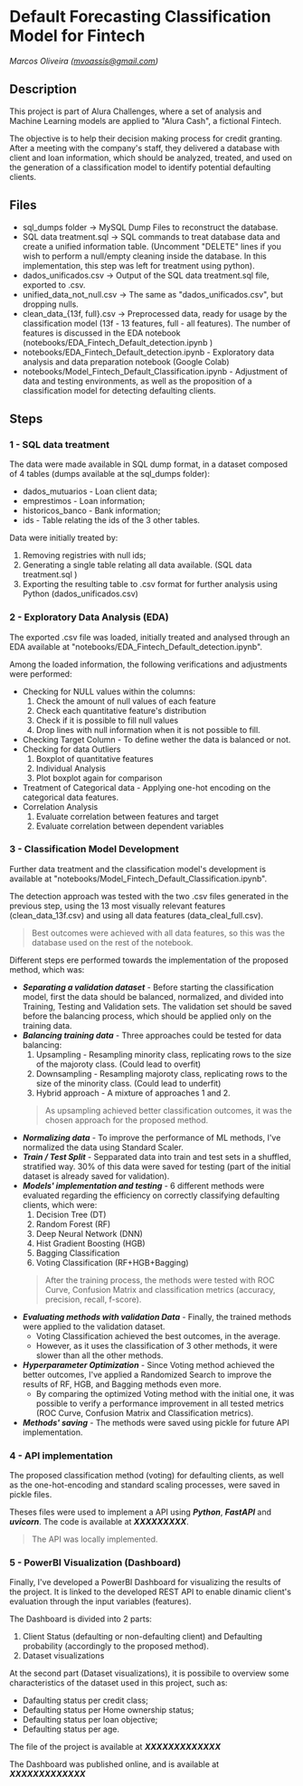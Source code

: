 # Default Forecasting Classification Model for Fintech
*Marcos Oliveira (mvoassis@gmail.com)*

## Description

This project is part of Alura Challenges, where a set of analysis and Machine Learning models are applied to "Alura Cash", a fictional Fintech. 

The objective is to help their decision making process for credit granting. After a meeting with the company's staff, they delivered a database with client and loan information, which should be analyzed, treated, and used on the generation of a classification model to identify potential defaulting clients. 

## Files

* sql_dumps folder -> MySQL Dump Files to reconstruct the database.
* SQL data treatment.sql -> SQL commands to treat database data and create a unified information table. (Uncomment "DELETE" lines if you wish to perform a null/empty cleaning inside the database. In this implementation, this step was left for treatment using python).
* dados_unificados.csv -> Output of the SQL data treatment.sql file, exported to .csv. 
* unified_data_not_null.csv -> The same as "dados_unificados.csv", but dropping nulls. 
* clean_data_{13f, full}.csv -> Preprocessed data, ready for usage by the classification model (13f - 13 features, full - all features). The number of features is discussed in the EDA notebook (notebooks/EDA_Fintech_Default_detection.ipynb ) 
* notebooks/EDA_Fintech_Default_detection.ipynb - Exploratory data analysis and data preparation notebook (Google Colab)
* notebooks/Model_Fintech_Default_Classification.ipynb - Adjustment of data and testing environments, as well as the proposition of a classification model for detecting defaulting clients.

## Steps

### 1 - SQL data treatment

The data were made available in SQL dump format, in a dataset composed of 4 tables (dumps available at the sql_dumps folder):

* dados_mutuarios - Loan client data;
* emprestimos - Loan information;
* historicos_banco - Bank information;
* ids - Table relating the ids of the 3 other tables. 

Data were initially treated by:

1. Removing registries with null ids;
2. Generating a single table relating all data available. (SQL data treatment.sql )
3. Exporting the resulting table to .csv format for further analysis using Python (dados_unificados.csv)


### 2 - Exploratory Data Analysis (EDA)

The exported .csv file was loaded, initially treated and analysed through an EDA available at "notebooks/EDA_Fintech_Default_detection.ipynb".

Among the loaded information, the following verifications and adjustments were performed: 

* Checking for NULL values within the columns: 
  1. Check the amount of null values of each feature
  2. Check each quantitative feature's distribution
  3. Check if it is possible to fill null values
  4. Drop lines with null information when it is not possible to fill.
* Checking Target Column - To define wether the data is balanced or not. 
* Checking for data Outliers
  1. Boxplot of quantitative features
  2. Individual Analysis
  3. Plot boxplot again for comparison
* Treatment of Categorical data - Applying one-hot encoding on the categorical data features.
* Correlation Analysis
  1. Evaluate correlation between features and target
  2. Evaluate correlation between dependent variables

### 3 - Classification Model Development

Further data treatment and the classification model's development is available at "notebooks/Model_Fintech_Default_Classification.ipynb".

The detection approach was tested with the two .csv files generated in the previous step, using the 13 most visually relevant features (clean_data_13f.csv) and using all data features (data_cleal_full.csv). 

> Best outcomes were achieved with all data features, so this was the database used on the rest of the notebook. 

Different steps ere performed towards the implementation of the proposed method, which was:

* ***Separating a validation dataset*** - Before starting the classification model, first the data should be balanced, normalized, and divided into Training, Testing and Validation sets. The validation set should be saved before the balancing process, which should be applied only on the training data.
* ***Balancing training data*** - Three approaches could be tested for data balancing:
  1. Upsampling - Resampling minority class, replicating rows to the size of the majoroty class. (Could lead to overfit)
  2. Downsampling - Resampling majoroty class, replicating rows to the size of the minority class. (Could lead to underfit)
  3. Hybrid approach - A mixture of approaches 1 and 2.
  > As upsampling achieved better classification outcomes, it was the chosen approach for the proposed method. 
* ***Normalizing data*** - To improve the performance of ML methods, I've normalized the data using Standard Scaler.
* ***Train / Test Split*** - Sepparated data into train and test sets in a shuffled, stratified way. 30% of this data were saved for testing (part of the initial dataset is already saved for validation).
* ***Models' implementation and testing*** - 6 different methods were evaluated regarding the efficiency on correctly classifying defaulting clients, which were:
  1. Decision Tree (DT)
  2. Random Forest (RF)
  3. Deep Neural Network (DNN)
  4. Hist Gradient Boosting (HGB)
  5. Bagging Classification
  6. Voting Classification (RF+HGB+Bagging)
  > After the training process, the methods were tested with ROC Curve, Confusion Matrix and classification metrics (accuracy, precision, recall, f-score).
* ***Evaluating methods with validation Data*** - Finally, the trained methods were applied to the validation dataset.
  * Voting Classification achieved the best outcomes, in the average. 
  * However, as it uses the classification of 3 other methods, it were slower than all the other methods.
* ***Hyperparameter Optimization*** - Since Voting method achieved the better outcomes, I've applied a Randomized Search to improve the results of RF, HGB, and Bagging methods even more.
  * By comparing the optimized Voting method with the initial one, it was possible to verify a performance improvement in all tested metrics (ROC Curve, Confusion Matrix and Classification metrics).
* ***Methods' saving*** - The methods were saved using pickle for future API implementation. 

### 4 - API implementation

The proposed classification method (voting) for defaulting clients, as well as the one-hot-encoding and standard scaling processes, were saved in pickle files.

Theses files were used to implement a API using ***Python***, ***FastAPI*** and ***uvicorn***. The code is available at ***XXXXXXXXX***.

> The API was locally implemented. 


### 5 - PowerBI Visualization (Dashboard)

Finally, I've developed a PowerBI Dashboard for visualizing the results of the project. It is linked to the developed REST API to enable dinamic client's evaluation through the input variables (features). 

The Dashboard is divided into 2 parts:
  1. Client Status (defaulting or non-defaulting client) and Defaulting probability (accordingly to the proposed method).
  2. Dataset visualizations

At the second part (Dataset visualizations), it is possibile to overview some characteristics of the dataset used in this project, such as:
  * Dafaulting status per credit class;
  * Defaulting status per Home ownership status;
  * Defaulting status per loan objective;
  * Defaulting status per age.

The file of the project is available at ***XXXXXXXXXXXXX***

The Dashboard was published online, and is available at ***XXXXXXXXXXXXX***
